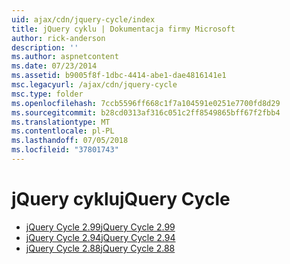 ```yaml
---
uid: ajax/cdn/jquery-cycle/index
title: jQuery cyklu | Dokumentacja firmy Microsoft
author: rick-anderson
description: ''
ms.author: aspnetcontent
ms.date: 07/23/2014
ms.assetid: b9005f8f-1dbc-4414-abe1-dae4816141e1
msc.legacyurl: /ajax/cdn/jquery-cycle
msc.type: folder
ms.openlocfilehash: 7ccb5596ff668c1f7a104591e0251e7700fd8d29
ms.sourcegitcommit: b28cd0313af316c051c2ff8549865bff67f2fbb4
ms.translationtype: MT
ms.contentlocale: pl-PL
ms.lasthandoff: 07/05/2018
ms.locfileid: "37801743"
---
```

<a name="jquery-cycle"></a><span data-ttu-id="2ce38-102">jQuery cyklu</span><span class="sxs-lookup"><span data-stu-id="2ce38-102">jQuery Cycle</span></span>
====================
- [<span data-ttu-id="2ce38-103">jQuery Cycle 2.99</span><span class="sxs-lookup"><span data-stu-id="2ce38-103">jQuery Cycle 2.99</span></span>](cdnjquerycycle299.md)
- [<span data-ttu-id="2ce38-104">jQuery Cycle 2.94</span><span class="sxs-lookup"><span data-stu-id="2ce38-104">jQuery Cycle 2.94</span></span>](cdnjquerycycle294.md)
- [<span data-ttu-id="2ce38-105">jQuery Cycle 2.88</span><span class="sxs-lookup"><span data-stu-id="2ce38-105">jQuery Cycle 2.88</span></span>](cdnjquerycycle288.md)
